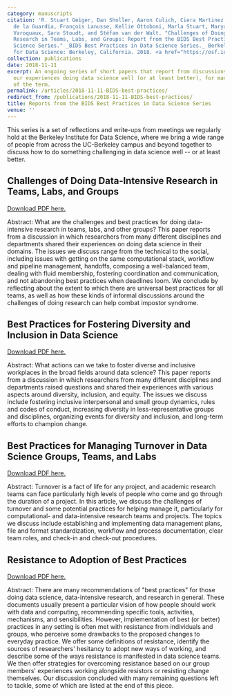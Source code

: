 ```yaml
---
category: manuscripts
citation: 'R. Stuart Geiger, Dan Sholler, Aaron Culich, Ciera Martinez, Fernando Hoces
  de la Guardia, François Lanusse, Kellie Ottoboni, Marla Stuart, Maryam Vareth, Nelle
  Varoquaux, Sara Stoudt, and Stéfan van der Walt. "Challenges of Doing Data-Intensive
  Research in Teams, Labs, and Groups: Report from the BIDS Best Practices in Data
  Science Series." _BIDS Best Practices in Data Science Series._ Berkeley Institute
  for Data Science: Berkeley, California. 2018. <a href="https://osf.io/preprints/socarxiv/a7b3m/download">doi:10.31235/osf.io/a7b3m</a>'
collection: publications
date: 2018-11-11
excerpt: An ongoing series of short papers that report from discussions where we share
  our experiences doing data science well (or at least better), for many definitions
  of the term.
permalink: /articles/2018-11-11-BIDS-best-practices/
redirect_from: /publications/2018-11-11-BIDS-best-practices/
title: Reports from the BIDS Best Practices in Data Science Series
venue: ''
---
```


This series is a set of reflections and write-ups from meetings we regularly hold at the Berkeley Institute for Data Science, where we bring a wide range of people from across the UC-Berkeley campus and beyond together to discuss how to do something challenging in data science well -- or at least better.

## Challenges of Doing Data-Intensive Research in Teams, Labs, and Groups

<a href="https://osf.io/preprints/socarxiv/a7b3m/download">Download PDF here.</a>

Abstract: What are the challenges and best practices for doing data-intensive research in teams, labs, and other groups? This paper reports from a discussion in which researchers from many different disciplines and departments shared their experiences on doing data science in their domains. The issues we discuss range from the technical to the social, including issues with getting on the same computational stack, workflow and pipeline management, handoffs, composing a well-balanced team, dealing with fluid membership, fostering coordination and communication, and not abandoning best practices when deadlines loom. We conclude by reflecting about the extent to which there are universal best practices for all teams, as well as how these kinds of informal discussions around the challenges of doing research can help combat impostor syndrome.



## Best Practices for Fostering Diversity and Inclusion in Data Science

<a href="https://osf.io/preprints/socarxiv/8gsjz/download">Download PDF here.</a>

Abstract: What actions can we take to foster diverse and inclusive workplaces in the broad fields around data science? This paper reports from a discussion in which researchers from many different disciplines and departments raised questions and shared their experiences with various aspects around diversity, inclusion, and equity. The issues we discuss include fostering inclusive interpersonal and small group dynamics, rules and codes of conduct, increasing diversity in less-representative groups and disciplines, organizing events for diversity and inclusion, and long-term efforts to champion change.



## Best Practices for Managing Turnover in Data Science Groups, Teams, and Labs

<a href="https://osf.io/preprints/socarxiv/wsxru/download">Download PDF here.</a>

Abstract: Turnover is a fact of life for any project, and academic research teams can face particularly high levels of people who come and go through the duration of a project. In this article, we discuss the challenges of turnover and some potential practices for helping manage it, particularly for computational- and data-intensive research teams and projects. The topics we discuss include establishing and implementing data management plans, file and format standardization, workflow and process documentation, clear team roles, and check-in and check-out procedures.



## Resistance to Adoption of Best Practices

<a href="https://osf.io/preprints/socarxiv/qr8cz/download">Download PDF here.</a>

Abstract: There are many recommendations of "best practices" for those doing data science, data-intensive research, and research in general. These documents usually present a particular vision of how people should work with data and computing, recommending specific tools, activities, mechanisms, and sensibilities. However, implementation of best (or better) practices in any setting is often met with resistance from individuals and groups, who perceive some drawbacks to the proposed changes to everyday practice. We offer some definitions of resistance, identify the sources of researchers' hesitancy to adopt new ways of working, and describe some of the ways resistance is manifested in data science teams. We then offer strategies for overcoming resistance based on our group members' experiences working alongside resistors or resisting change themselves. Our discussion concluded with many remaining questions left to tackle, some of which are listed at the end of this piece.